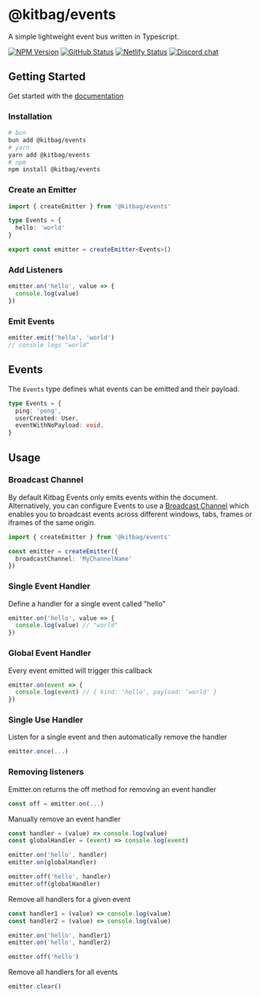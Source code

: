 # @kitbag/events

A simple lightweight event bus written in Typescript.

[![NPM Version][npm-badge]][npm-url]
[![GitHub Status][github-badge]][github-url]
[![Netlify Status][netlify-badge]][netlify-url]
[![Discord chat][discord-badge]][discord-url]

## Getting Started

Get started with the [documentation](https://kitbag-events.netlify.app/)

### Installation

```bash
# bun
bun add @kitbag/events
# yarn
yarn add @kitbag/events
# npm
npm install @kitbag/events
```

### Create an Emitter

```ts
import { createEmitter } from '@kitbag/events'

type Events = {
  hello: 'world'
}

export const emitter = createEmitter<Events>()
```

### Add Listeners

```ts
emitter.on('hello', value => {
  console.log(value)
})
```

### Emit Events

```ts
emitter.emit('hello', 'world')
// console logs "world"
```

## Events

The `Events` type defines what events can be emitted and their payload.

```ts
type Events = {
  ping: 'pong',
  userCreated: User,
  eventWithNoPayload: void,
}
```

## Usage

### Broadcast Channel

By default Kitbag Events only emits events within the document. Alternatively, you can configure Events to use a [Broadcast Channel](https://developer.mozilla.org/en-US/docs/Web/API/BroadcastChannel) which enables you to broadcast events across different windows, tabs, frames or iframes of the same origin.

```ts
import { createEmitter } from '@kitbag/events'

const emitter = createEmitter({
  broadcastChannel: 'MyChannelName'
})
```

### Single Event Handler

Define a handler for a single event called "hello"

```ts
emitter.on('hello', value => {
  console.log(value) // "world"
})
```

### Global Event Handler

Every event emitted will trigger this callback

```ts
emitter.on(event => {
  console.log(event) // { kind: 'hello', payload: 'world' }
})
```

### Single Use Handler

Listen for a single event and then automatically remove the handler

```ts
emitter.once(...)
```

### Removing listeners

Emitter.on returns the off method for removing an event handler

```ts
const off = emitter.on(...)
```

Manually remove an event handler

```ts
const handler = (value) => console.log(value)
const globalHandler = (event) => console.log(event)

emitter.on('hello', handler)
emitter.on(globalHandler)

emitter.off('hello', handler)
emitter.off(globalHandler)
```

Remove all handlers for a given event

```ts
const handler1 = (value) => console.log(value)
const handler2 = (value) => console.log(value)

emitter.on('hello', handler1)
emitter.on('hello', handler2)

emitter.off('hello')
```

Remove all handlers for all events

```ts
emitter.clear()
```

[npm-badge]: https://img.shields.io/npm/v/@kitbag/events.svg
[npm-url]: https://www.npmjs.org/package/@kitbag/events
[github-badge]: https://github.com/kitbagjs/events/actions/workflows/release.yml/badge.svg
[github-url]: https://github.com/kitbagjs/events/actions/workflows/release.yml
[netlify-badge]: https://api.netlify.com/api/v1/badges/d7cd83b9-2172-4c52-a029-32551b99974e/deploy-status
[netlify-url]: https://app.netlify.com/sites/kitbag-events/deploys
[discord-badge]: https://img.shields.io/discord/1079625926024900739?logo=discord&label=Discord
[discord-url]: https://discord.gg/UT7JrAxU